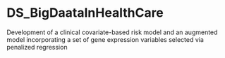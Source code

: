 # DS_BigDaataInHealthCare
Development of a clinical covariate-based risk model and an augmented model incorporating a set of gene expression variables selected via penalized regression
